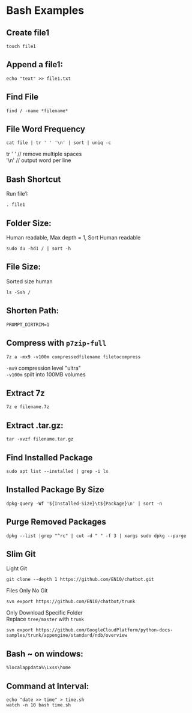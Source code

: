 # Bash Examples

Create file1
-
    touch file1

Append a file1:  
-
    echo "text" >> file1.txt

Find File
-
    find / -name *filename*

File Word Frequency
-
    cat file | tr ' ' '\n' | sort | uniq -c
tr ' '  // remove multiple spaces   
'\n'    // output word per line

Bash Shortcut
-
Run file1:     

    . file1

Folder Size: 
-
Human readable, Max depth = 1, Sort Human readable

    sudo du -hd1 / | sort -h

File Size:
-
Sorted size human

    ls -Ssh /

Shorten Path:   
-
    PROMPT_DIRTRIM=1

Compress with `p7zip-full`
-
    7z a -mx9 -v100m compressedfilename filetocompress

`-mx9` compression level "ultra"  
`-v100m`  spilt into 100MB volumes

Extract 7z 
-
    7z e filename.7z

Extract .tar.gz:    
-
    tar -xvzf filename.tar.gz

Find Installed Package
-
    sudo apt list --installed | grep -i lx

Installed Package By Size
-
    dpkg-query -Wf '${Installed-Size}\t${Package}\n' | sort -n
    
Purge Removed Packages
-
    dpkg --list |grep "^rc" | cut -d " " -f 3 | xargs sudo dpkg --purge

Slim Git 
-

Light Git

    git clone --depth 1 https://github.com/EN10/chatbot.git
    
Files Only No Git

    svn export https://github.com/EN10/chatbot/trunk

Only Download Specific Folder   
Replace `tree/master` with `trunk`

    svn export https://github.com/GoogleCloudPlatform/python-docs-samples/trunk/appengine/standard/ndb/overview

Bash ~ on windows:
-
    %localappdata%\Lxss\home
    
Command at Interval: 
-

    echo "date >> time" > time.sh
    watch -n 10 bash time.sh